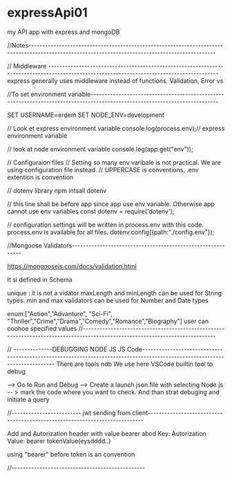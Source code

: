 # expressApi01
my API app with express and mongoDB

//Notes-------------------------------------------------------------------------------------------------------------------------------------------------

// Middleware -------------------------------------------------------------------------------------------------------------------------------------------
express generally uses middleware instead of functions. Validation, Error vs


//To set environment variable----------------------------------------------------------------------------------------------------------------------------

SET USERNAME=erdem
SET NODE_ENV=development

// Look et express environment variable
console.log(process.env);// express environment variable

// look at node environment variable
console.log(app.get("env"));

// Configuraion files
// Setting so many env varibale is not practical. We are using configuration file instead.
// UPPERCASE is conventions, .env extention is convention

// dotenv library
npm intsall dotenv

// this line shall be before app since app use env variable. Otherwise app cannot use env variables
const dotenv =  require('dotenv'); 

// configuration settings will be written in process.env with this code. process.env is available for all files.
dotenv.config({path:"./config.env"}); 

//Mongoose Validators------------------------------------------------------------

https://mongoosejs.com/docs/validation.html

It si defined in Schema

unique : it is not a vidator
maxLength and minLength can be used for String types.
min and max validators can be used for Number and Date types



enum:["Action","Advanture", "Sci-Fi", "Thriller","Crime","Drama","Comedy","Romance","Biography"]  user can coohoe specified values
//------------------------------------------------------------------------------------------------------------------------------

// --------------DEBUGGING NODE JS JS Code----------------------------------------------------------------------------------------------------------------------------
There are tools ndb
We use here VSCode builtin tool to debug

--> Go to Run and Debug
--> Create a launch json.file with selecting Node js
-- > mark the code where you want to check. And than strat debuging and initiate a query


//------------------------- jwt sending from client----------------------------------------------------------------------------

Add and Autorization header with value bearer abcd
Key: Autorization Value: bearer tokenValue(eysdddd..)

using "bearer" before token is an convention


//------------------------------------------------